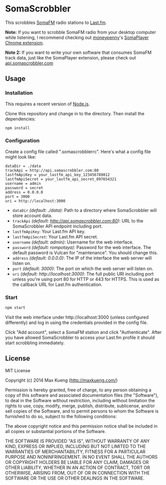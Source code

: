SomaScrobbler
=============

This scrobbles [SomaFM](http://somafm.com/) radio stations to
[Last.fm](http://www.last.fm/).

**Note:** If you want to scrobble SomaFM radio from your desktop computer while
listening, I recommend checking out [moneypenny](https://github.com/moneypenny)'s
[SomaPlayer Chrome extension](https://chrome.google.com/webstore/detail/somaplayer/dpcghdgbhjkihgnnbojldhjmcbieofgo).

**Note 2:** If you want to write your own software that consumes SomaFM track data,
just like the SomaPlayer extension, please check out [api.somascrobbler.com](http://api.somascrobbler.com/)

## Usage

### Installation

This requires a recent version of [Node.js](http://nodejs.org/).

Clone this repository and change in to the directory. Then install the dependencies:

```sh
npm install
```

### Configuration

Create a config file called ".somascrobblerrc". Here's what a config file might look like:

```
dataDir = ./data
trackApi = http://api.somascrobbler.com:80
lastfmApiKey = your_lastfm_api_key_123456789012
lastfmApiSecret = your_lastfm_api_secret_097654321
username = admin
password = secret
address = 0.0.0.0
port = 3000
uri = http://localhost:3000
```

 - `dataDir` *(default: ./data)*: Path to a directory where SomaScrobbler will
   store account data.
 - `trackApi` *(default: http://api.somascrobbler.com:80)*: URL to the
   SomaScrobbler API endpoint including port.
 - `lastfmApiKey`: Your Last.fm API key.
 - `lastfmApiSecret`: Your Last.fm API secret.
 - `username` *(default: admin)*: Username for the web interface.
 - `password` *(default: rompotaya)*: Password for the web interface. The
   default password is Vulcan for "maintenance". You should change this.
 - `address` *(default: 0.0.0.0)*: The IP of the interface the web server will listen on.
 - `port` *(default: 3000)*: The port on which the web server will listen on.
 - `uri` *(default: http://localhost:3000)*: The full public URI including port
   unless you're using port 80 for HTTP or 443 for HTTPS. This is used as the
   callback URL for Last.fm authentication.


### Start

```sh
npm start
```

Visit the web interface under http://localhost:3000 (unless configured
differently) and log in using the credentials provided in the config file.

Click "Add account", select a SomaFM station and click "Authenticate". After
you have allowed SomaScrobbler to access your Last.fm profile it should start
scrobbling immediately.

## License

MIT License

Copyright (c) 2014 Max Kueng (http://maxkueng.com/)

Permission is hereby granted, free of charge, to any person obtaining
a copy of this software and associated documentation files (the
"Software"), to deal in the Software without restriction, including
without limitation the rights to use, copy, modify, merge, publish,
distribute, sublicense, and/or sell copies of the Software, and to
permit persons to whom the Software is furnished to do so, subject to
the following conditions:

The above copyright notice and this permission notice shall be
included in all copies or substantial portions of the Software.

THE SOFTWARE IS PROVIDED "AS IS", WITHOUT WARRANTY OF ANY KIND,
EXPRESS OR IMPLIED, INCLUDING BUT NOT LIMITED TO THE WARRANTIES OF
MERCHANTABILITY, FITNESS FOR A PARTICULAR PURPOSE AND
NONINFRINGEMENT. IN NO EVENT SHALL THE AUTHORS OR COPYRIGHT HOLDERS BE
LIABLE FOR ANY CLAIM, DAMAGES OR OTHER LIABILITY, WHETHER IN AN ACTION
OF CONTRACT, TORT OR OTHERWISE, ARISING FROM, OUT OF OR IN CONNECTION
WITH THE SOFTWARE OR THE USE OR OTHER DEALINGS IN THE SOFTWARE.

